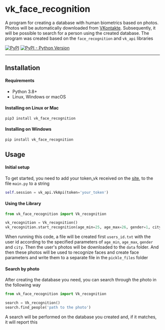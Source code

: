 # vk_face_recognition
A program for creating a database with human biometrics based on photos. 
Photos will be automatically downloaded from [VKontakte](https://vk.com). 
Subsequently, it will be possible to search for a person using the created database. 
The program was created based on the `face_recognition` and `vk_api` libraries

[![PyPI](https://img.shields.io/pypi/v/vk_face_recognition)](https://pypi.org/project/vk-face-recognition/)
[![PyPI - Python Version](https://img.shields.io/pypi/pyversions/vk-face-recognition)](https://pypi.org/project/vk-face-recognition/)

____
## Installation

#### Requirements
* Python 3.8+
* Linux, Windows or macOS

#### Installing on Linux or Mac
```
pip3 install vk_face_recognition
```

#### Installing on Windows
```
pip install vk_face_recognition
```


## Usage

#### Initial setup
To get started, you need to add your token_vk received on the [site](https://vkhost.github.io/), to the file `main.py` to a string

``` python
self.session = vk_api.VkApi(token='your_token')
```

#### Using the Library
``` python
from vk_face_recognition import Vk_recognition

vk_recognition = Vk_recognition()
vk_recognition.start_recognition(age_min=25, age_max=26, gender=1, city='Moscow')
```

When running this code, a file will be created first `users_id.txt` with the user id according to the specified parameters of `age_min`, `age_max`, `gender` and `city`. Then the user's photos will be downloaded to the `data` folder. And then these photos will be used to recognize faces and create face parameters and write them to a separate file in the `pickle_files` folder

#### Search by photo
After creating the database you need, you can search through the photo in the following way

``` python
from vk_face_recognition import Vk_recognition

search = Vk_recognition()
search.find_people('path to the photo')
```

A search will be performed on the database you created and, if it matches, it will report this
